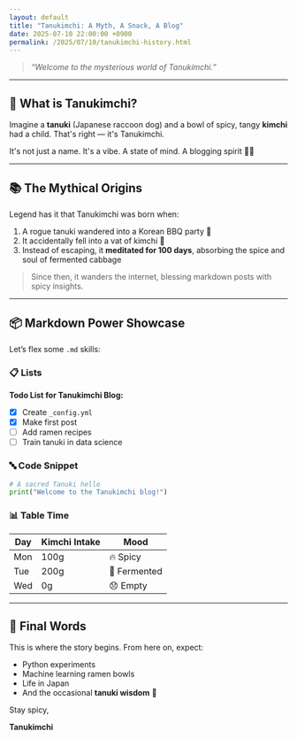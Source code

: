 ```yaml
---
layout: default
title: "Tanukimchi: A Myth, A Snack, A Blog"
date: 2025-07-10 22:00:00 +0900
permalink: /2025/07/10/tanukimchi-history.html
---
```



> *“Welcome to the mysterious world of Tanukimchi.”*

---

## 🐾 What is Tanukimchi?

Imagine a **tanuki** (Japanese raccoon dog) and a bowl of spicy, tangy **kimchi** had a child. That's right — it's Tanukimchi. 

It's not just a name. It's a vibe. A state of mind. A blogging spirit 🧠🔥

---

## 📚 The Mythical Origins

Legend has it that Tanukimchi was born when:

1. A rogue tanuki wandered into a Korean BBQ party 🍖
2. It accidentally fell into a vat of kimchi 🫙
3. Instead of escaping, it **meditated for 100 days**, absorbing the spice and soul of fermented cabbage

> Since then, it wanders the internet, blessing markdown posts with spicy insights.

---

## 📦 Markdown Power Showcase

Let’s flex some `.md` skills:

### 📋 Lists

**Todo List for Tanukimchi Blog:**

- [x] Create `_config.yml`
- [x] Make first post
- [ ] Add ramen recipes
- [ ] Train tanuki in data science

### 🔤 Code Snippet

```python
# A sacred Tanuki hello
print("Welcome to the Tanukimchi blog!")
```

### 📊 Table Time

| Day | Kimchi Intake | Mood        |
|-----|---------------|-------------|
| Mon | 100g          | 🔥 Spicy    |
| Tue | 200g          | 🤯 Fermented |
| Wed | 0g            | 😞 Empty     |

---

## 🎉 Final Words

This is where the story begins. From here on, expect:

- Python experiments
- Machine learning ramen bowls
- Life in Japan
- And the occasional **tanuki wisdom** 🦝

Stay spicy,

**Tanukimchi**
